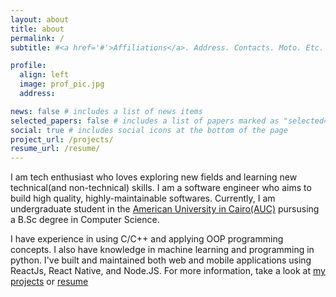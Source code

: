 ```yaml
---
layout: about
title: about
permalink: /
subtitle: #<a href='#'>Affiliations</a>. Address. Contacts. Moto. Etc.

profile:
  align: left
  image: prof_pic.jpg
  address:

news: false # includes a list of news items
selected_papers: false # includes a list of papers marked as "selected={true}"
social: true # includes social icons at the bottom of the page
project_url: /projects/
resume_url: /resume/
---
```


I am tech enthusiast who loves exploring new fields and learning new technical(and non-technical) skills. I am a software engineer who aims to build high quality, highly-maintainable softwares.
Currently, I am undergraduate student in the [American University in Cairo(AUC)](https://www.aucegypt.edu) pursusing a B.Sc degree in Computer Science.

I have experience in using C/C++ and applying OOP programming concepts. I also have knowledge in machine learning and programming in python. I've built and maintained both web and mobile applications using ReactJs, React Native, and Node.JS. For more information, take a look at [my projects]({{page.project_url}}) or [resume]({{page.resume_url}})
